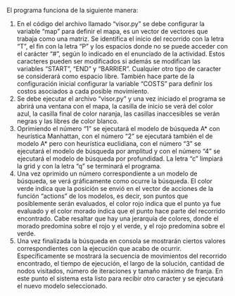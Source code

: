 El programa funciona de la siguiente manera:
1. En el código del archivo llamado “visor.py” se debe configurar la variable “map” para definir el mapa, es un vector de vectores que trabaja como una matriz. Se identifica el inicio del recorrido con la letra “T”, el fin con la letra “P” y los espacios donde no se puede acceder con el carácter “#”, según lo indicado en el enunciado de la actividad. Estos caracteres pueden ser modificados si además se modifican las variables “START”, “END” y “BARRIER”. Cualquier otro tipo de caracter se considerará como espacio libre. También hace parte de la configuración inicial configurar la variable “COSTS” para definir los costos asociados a cada posible movimiento.
2. Se debe ejecutar el archivo “visor.py” y una vez iniciado el programa se abrirá una ventana con el mapa, la casilla de inicio se verá del color azul, la casilla final de color naranja, las casillas inaccesibles se verán negras y las libres de color blanco.
3. Oprimiendo el número “1” se ejecutará el modelo de búsqueda A* con heurística Manhattan, con el número “2” se ejecutará también el de modelo A* pero con heurística euclidiana, con el número “3” se ejecutará el modelo de búsqueda por amplitud y con el número “4” se ejecutará el modelo de búsqueda por profundidad. La letra “c” limpiará la grid y con la letra “q” se terminará el programa.
4. Una vez oprimido un número correspondiente a un modelo de búsqueda, se verá gráficamente como ocurre la búsqueda. El color verde indica que la posición se envió en el vector de acciones de la función “actions” de los modelos, es decir, son puntos que posiblemente serán evaluados, el color rojo indica que el punto ya fue evaluado y el color morado indica que el punto hace parte del recorrido encontrado. Cabe resaltar que hay una jerarquía de colores, donde el morado predomina sobre el rojo y el verde, y el rojo predomina sobre el verde.
5. Una vez finalizada la búsqueda en consola se mostrarán ciertos valores correspondientes con la ejecución que acabo de ocurrir. Específicamente se mostrará la secuencia de movimientos del recorrido encontrado, el tiempo de ejecución, el largo de la solución, cantidad de nodos visitados, número de iteraciones y tamaño máximo de franja. En este punto el sistema esta listo para recibir otro caracter y se ejecutará el nuevo modelo seleccionado.